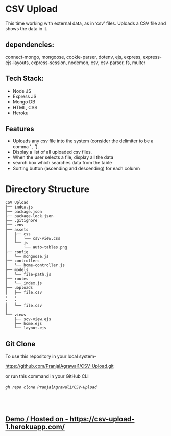 # CSV Upload
This time working with external data, as in ‘csv’ files. Uploads a CSV file and shows the data in it.

## dependencies:
connect-mongo, mongoose, cookie-parser, dotenv, ejs, express, express-ejs-layouts, express-session, nodemon, csv, csv-parser, fs, multer


## Tech Stack:
- Node JS
- Express JS
- Mongo DB
- HTML, CSS
- Heroku


## Features
- Uploads any csv file into the system (consider the delimiter to be a comma ‘ , ’).
- Display a list of all uploaded csv files.
- When the user selects a file, display all the data
- search box which searches data from the table
- Sorting button (ascending and descending) for each column




# Directory Structure

```
CSV Upload
├── index.js
├── package.json
├── package-lock.json
├── .gitignore
├── .env
├── assets
│   ├── css
│   │   └── csv-view.css
│   └── js
│       └── auto-tables.png
├── config
│   └── mongoose.js
├── controllers
│   └── home-controller.js
├── models
│   └── file-path.js
├── routes
│   └── index.js
├── uoploads
│   ├── file.csv
:   :
:   :
│   └── file.csv
│     
└── views
    ├── scv-view.ejs
    ├── home.ejs
    └── layout.ejs

```

  
## Git Clone
To use this repository in your local system-

<a href="https://github.com/PranjalAgrawal1/CSV-Upload.git" target="_blank">https://github.com/PranjalAgrawal1/CSV-Upload.git </a>

or run this command in your GitHub CLI

###### `gh repo clone PranjalAgrawal1/CSV-Upload`
<br>



## <a href = "https://csv-upload-1.herokuapp.com/" target="_blank"> Demo / Hosted on - https://csv-upload-1.herokuapp.com/ </a>




